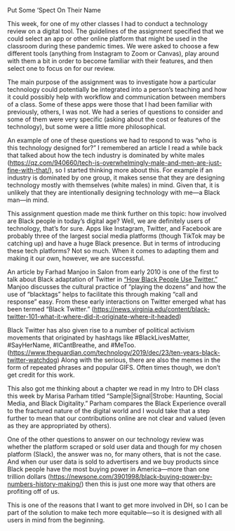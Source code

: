 Put Some ‘Spect On Their Name

This week, for one of my other classes I had to conduct a technology review on a digital tool. The guidelines of the assignment specified that we could select an app or other online platform that might be used in the classroom during these pandemic times. We were asked to choose a few different tools (anything from Instagram to Zoom or Canvas), play around with them a bit in order to become familiar with their features, and then select one to focus on for our review. 

The main purpose of the assignment was to investigate how a particular technology could potentially be integrated into a person’s teaching and how it could possibly help with workflow and communication between members of a class. Some of these apps were those that I had been familiar with previously, others, I was not. We had a series of questions to consider and some of them were very specific (asking about the cost or features of the technology), but some were a little more philosophical. 

An example of one of these questions we had to respond to was “who is this technology designed for?” I remembered an article I read a while back that talked about how the tech industry is dominated by white males (https://qz.com/940660/tech-is-overwhelmingly-male-and-men-are-just-fine-with-that/), so I started thinking more about this. For example if an industry is dominated by one group, it makes sense that they are designing technology mostly with themselves (white males) in mind. Given that, it is unlikely that they are intentionally designing technology with me—a Black man—in mind.

This assignment question made me think further on this topic: how involved are Black people in today’s digital age? Well, we are definitely users of technology, that’s for sure. Apps like Instagram, Twitter, and Facebook are probably three of the largest social media platforms (though TikTok may be catching up) and have a huge Black presence. But in terms of introducing these tech platforms? Not so much. When it comes to adapting them and making it our own, however, we are successful. 

An article by Farhad Manjoo in Salon from early 2010 is one of the first to talk about Black adaptation of Twitter in [“How Black People Use Twitter.”](https://slate.com/technology/2010/08/how-black-people-use-twitter.html) Manjoo discusses the cultural practice of “playing the dozens” and how the use of “blacktags” helps to facilitate this through making “call and response” easy. From these early interactions on Twitter emerged what has been termed “Black Twitter.” (https://news.virginia.edu/content/black-twitter-101-what-it-where-did-it-originate-where-it-headed)

Black Twitter has also given rise to a number of political activism movements that originated by hashtags like #BlackLivesMatter, #SayHerName, #ICantBreathe, and #MeToo. (https://www.theguardian.com/technology/2019/dec/23/ten-years-black-twitter-watchdog) Along with the serious, there are also the memes in the form of repeated phrases and popular GIFS. Often times though, we don’t get credit for this work.

This also got me thinking about a chapter we read in my Intro to DH class this week by Marisa Parham titled “Sample|Signal|Strobe: Haunting, Social Media, and Black Digitality.” Parham compares the Black Experience overall to the fractured nature of the digital world and I would take that a step further to mean that our contributions online are not clear and valued (even as they are appropriated by others). 

One of the other questions to answer on our technology review was whether the platform scraped or sold user data and though for my chosen platform (Slack), the answer was no, for many others, that is not the case. And when our user data is sold to advertisers and we buy products since Black people have the most buying power in America—more than one trillion dollars (https://newsone.com/3901998/black-buying-power-by-numbers-history-making/) then this is just one more way that others are profiting off of us.

This is one of the reasons that I want to get more involved in DH, so I can be part of the solution to make tech more equitable—so it is designed with all users in mind from the beginning.


